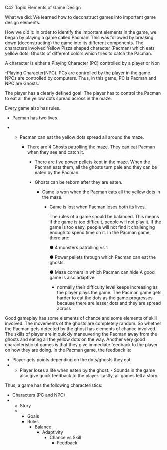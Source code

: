 C42 Topic Elements of Game Design

What we did: We learned how to deconstruct games into important game design elements.

How we did it: In order to identify the important elements in the game, we began by playing a game called Pacman! This was followed by breaking down (deconstructing) the game into its different components. The characters involved Yellow Pizza shaped character (Pacman) which eats yellow dots. Ghosts of different colors which tries to catch the Pacman.

A character is either a Playing Character (PC) controlled by a player or Non

-Playing Character(NPC). PCs are controlled by the player in the game. NPCs are controlled by computers. Thus, in this game, PC is Pacman and NPC are Ghosts.

The player has a clearly defined goal. The player has to control the Pacman to eat all the yellow dots spread across in the maze.

Every game also has rules. 

- Pacman has two lives. 

- - Pacman can eat the yellow dots spread all around the maze.

    - There are 4 Ghosts patrolling the maze. They can eat Pacman when they see and catch it. 

      - There are five power pellets kept in the maze. When the Pacman eats them, all the ghosts turn pale and they can be eaten by the Pacman. 

      - Ghosts can be reborn after they are eaten.

        - Game is won when the Pacman eats all the yellow dots in the maze. 

          - Game is lost when Pacman loses both its lives.

            The rules of a game should be balanced. This means if the game is too difficult, people will not play it. If the game is too easy, people will not find it challenging enough to spend time on it. In the Pacman game, there are:

             ● 4 monsters patrolling vs 1 

            ● Power pellets through which Pacman can eat the ghosts. 

            ● Maze corners in which Pacman can hide
            A good game is also adaptive

             - normally their difficulty level keeps increasing as the player plays the game. The Pacman game gets harder to eat the dots as the game progresses because there are lesser dots and they are spread across

Good gameplay has some elements of chance and some elements of skill involved. The movements of the ghosts are completely random. So whether the Pacman gets detected by the ghost has elements of chance involved. The skills of player are in quickly maneuvering the Pacman away from the ghosts and eating all the yellow dots on the way.
Another very good characteristic of games is that they give immediate feedback to the player on how they are doing. In the Pacman game, the feedback is: 

- Player gets points depending on the dots/ghosts they eat. 
- - Player loses a life when eaten by the ghost. - Sounds in the game also give quick feedback to the player.
  Lastly, all games tell a story.

Thus, a game has the following characteristics:

- Characters (PC and NPC) 
- - Story
  - - Goals 
    - Rules 
      - Balance
        - Adaptivity 
          - Chance vs Skill 
            - Feedback



